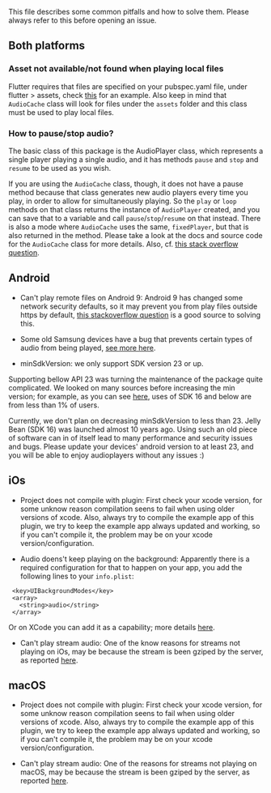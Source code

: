 This file describes some common pitfalls and how to solve them. Please always refer to this before opening an issue.

## Both platforms

### Asset not available/not found when playing local files
 
Flutter requires that files are specified on your pubspec.yaml file, under flutter > assets, check [this](https://github.com/luanpotter/bgug/blob/master/pubspec.yaml#L89) for an example. Also keep in mind that `AudioCache` class will look for files under the `assets` folder and this class must be used to play local files.
 
### How to pause/stop audio?

The basic class of this package is the AudioPlayer class, which represents a single player playing a single audio, and it has methods `pause` and `stop` and `resume` to be used as you wish.

If you are using the `AudioCache` class, though, it does not have a pause method because that class generates new audio players every time you play, in order to allow for simultaneously playing. So the `play` or `loop` methods on that class returns the instance of `AudioPlayer` created, and you can save that to a variable and call `pause`/`stop`/`resume` on that instead. There is also a mode where `AudioCache` uses the same, `fixedPlayer`, but that is also returned in the method. Please take a look at the docs and source code for the `AudioCache` class for more details. Also, cf. [this stack overflow question](https://stackoverflow.com/questions/59229935/when-using-flame-audioplayers-how-to-stop-audios-from-audiocache/59229936#59229936).

## Android

 - Can't play remote files on Android 9: Android 9 has changed some network security defaults, so it may prevent you from play files outside https by default, [this stackoverflow question](https://stackoverflow.com/questions/45940861/android-8-cleartext-http-traffic-not-permitted) is a good source to solving this.

 - Some old Samsung devices have a bug that prevents certain types of audio from being played, [see more here](https://stackoverflow.com/questions/16238218/android-media-player-streaming-issue-on-samsung-devices).
 
 - minSdkVersion: we only support SDK version 23 or up.
 
 Supporting bellow API 23 was turning the maintenance of the package quite complicated. We looked on many sources before increasing the min version; for example, as you can see [here](https://www.appbrain.com/stats/top-android-sdk-versions), uses of SDK 16 and below are from less than 1% of users.

Currently, we don't plan on decreasing minSdkVersion to less than 23. Jelly Bean (SDK 16) was launched almost 10 years ago. Using such an old piece of software can in of itself lead to many performance and security issues and bugs. Please update your devices' android version to at least 23, and you will be able to enjoy audioplayers without any issues :)

## iOs

 - Project does not compile with plugin: First check your xcode version, for some unknow reason compilation seens to fail when using older versions of xcode. Also, always try to compile the example app of this plugin, we try to keep the example app always updated and working, so if you can't compile it, the problem may be on your xcode version/configuration.

 - Audio doens't keep playing on the background: Apparently there is a required configuration for that to happen on your app, you add the following lines to your `info.plist`:

 ```
  <key>UIBackgroundModes</key>
  <array>
  	<string>audio</string>
  </array>
```

Or on XCode you can add it as a capability; more details [here](https://developer.apple.com/documentation/avfoundation/media_assets_playback_and_editing/creating_a_basic_video_player_ios_and_tvos/enabling_background_audio).

 - Can't play stream audio: One of the know reasons for streams not playing on iOs, may be because the stream is been gziped by the server, as reported [here](https://github.com/luanpotter/audioplayers/issues/183).

 ## macOS

 - Project does not compile with plugin: First check your xcode version, for some unknow reason compilation seens to fail when using older versions of xcode. Also, always try to compile the example app of this plugin, we try to keep the example app always updated and working, so if you can't compile it, the problem may be on your xcode version/configuration.

 - Can't play stream audio: One of the reasons for streams not playing on macOS, may be because the stream is been gziped by the server, as reported [here](https://github.com/luanpotter/audioplayers/issues/183).
